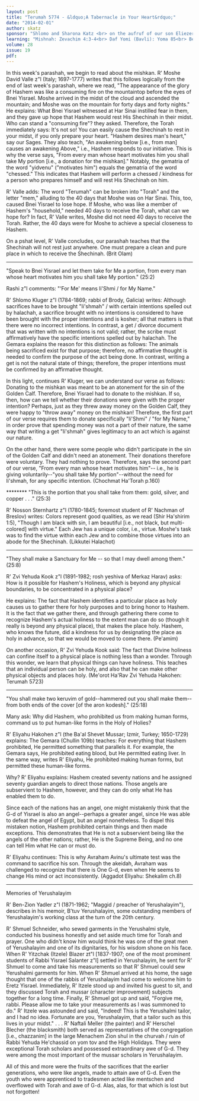 ```yaml
---
layout: post
title: "Terumah 5774 - &ldquo;A Tabernacle in Your Heart&rdquo;"
date: "2014-02-01"
author: skatz
sponsor: "Shlomo and Sharona Katz <br> on the aufruf of our son Eliezer <br> and his forthcoming marriage to Elky Gilden <br>&nbsp;&nbsp;&nbsp;<br>Mrs. Rochelle Dimont and family <br> on the yahrzeit of <br> father-in-law and grandfather <br> Rabbi Shmuel Elchanan Dimont a\"h"
learning: "Mishnah: Zevachim 4:3-4<br> Daf Yomi (Bavli): Yoma 85<br> Begin Masechet Sukkah on Thursday<br> Halachah: Mishnah Berurah 329:1-3"
volume: 28
issue: 19
pdf: 
---
```


In this week's parashah, we begin to read about the mishkan. R' Moshe David Valle z"l (Italy; 1697-1777) writes that this follows logically from the end of last week's parashah, where we read, "The appearance of the glory of Hashem was like a consuming fire on the mountaintop before the eyes of Bnei Yisrael. Moshe arrived in the midst of the cloud and ascended the mountain; and Moshe was on the mountain for forty days and forty nights." He explains: What Bnei Yisrael witnessed at Har Sinai instilled fear in them, and they gave up hope that Hashem would rest His Shechinah in their midst. Who can stand a "consuming fire"? they asked. Therefore, the Torah immediately says: It's not so! You can easily cause the Shechinah to rest in your midst, if you only prepare your heart. "Hashem desires man's heart," say our Sages. They also teach, "An awakening below \[i.e., from man\] causes an awakening Above," i.e., Hashem responds to our initiative. This is why the verse says, "From every man whose heart motivates him you shall take My portion \[i.e., a donation for the mishkan\]." Notably, the gematria of the word "yidvenu" ("motivates him") equals the gematria of the word "chessed." This indicates that Hashem will perform a chessed / kindness for a person who prepares himself and will rest His Shechinah on him.

R' Valle adds: The word "Terumah" can be broken into "Torah" and the letter "mem," alluding to the 40 days that Moshe was on Har Sinai. This, too, caused Bnei Yisrael to lose hope. If Moshe, who was like a member of Hashem's "household," needed 40 days to receive the Torah, what can we hope for? In fact, R' Valle writes, Moshe did not need 40 days to receive the Torah. Rather, the 40 days were for Moshe to achieve a special closeness to Hashem.

On a pshat level, R' Valle concludes, our parashah teaches that the Shechinah will not rest just anywhere. One must prepare a clean and pure place in which to receive the Shechinah. (Brit Olam)

********

"Speak to Bnei Yisrael and let them take for Me a portion, from every man whose heart motivates him you shall take My portion." (25:2)

Rashi z"l comments: "&lsquo;For Me' means li'Shmi / for My Name."

R' Shlomo Kluger z"l (1784-1869; rabbi of Brody, Galicia) writes: Although sacrifices have to be brought "li'shmah" / with certain intentions spelled out by halachah, a sacrifice brought with no intentions is considered to have been brought with the proper intentions and is kosher; all that matters is that there were no incorrect intentions. In contrast, a get / divorce document that was written with no intentions is not valid; rather, the scribe must affirmatively have the specific intentions spelled out by halachah. The Gemara explains the reason for this distinction as follows: The animals being sacrificed exist for that purpose; therefore, no affirmative thought is needed to confirm the purpose of the act being done. In contrast, writing a get is not the natural state of things; therefore, the proper intentions must be confirmed by an affirmative thought.

In this light, continues R' Kluger, we can understand our verse as follows: Donating to the mishkan was meant to be an atonement for the sin of the Golden Calf. Therefore, Bnei Yisrael had to donate to the mishkan. If so, then, how can we tell whether their donations were given with the proper intention? Perhaps, just as they threw away money on the Golden Calf, they were happy to "throw away" money on the mishkan! Therefore, the first part of our verse requires them to donate specifically "li'Shmi" / "for My Name," in order prove that spending money was not a part of their nature, the same way that writing a get "li'shmah" gives legitimacy to an act which is against our nature.

On the other hand, there were some people who didn't participate in the sin of the Golden Calf and didn't need an atonement. Their donations therefore were voluntary. They had nothing to prove. Therefore, says the second part of our verse, "From every man whose heart motivates him"-- i.e., he is giving voluntarily--"you shall take My portion"--without the need for li'shmah, for any specific intention. (Chochmat Ha'Torah p.160)

******** "This is the portion that you shall take from them: gold, silver, and copper . . ." (25:3)

R' Nosson Sternhartz z"l (1780-1845; foremost student of R' Nachman of Breslov) writes: Colors represent good qualities, as we read (Shir Ha'shirim 1:5), "Though I am black with sin, I am beautiful \[i.e., not black, but multi-colored\] with virtue." Each Jew has a unique color, i.e., virtue. Moshe's task was to find the virtue within each Jew and to combine those virtues into an abode for the Shechinah. (Likkutei Halachot)

********

"They shall make a Sanctuary for Me -- so that I may dwell among them." (25:8)

R' Zvi Yehuda Kook z"l (1891-1982; rosh yeshiva of Merkaz Harav) asks: How is it possible for Hashem's Holiness, which is beyond any physical boundaries, to be concentrated in a physical place?

He explains: The fact that Hashem identifies a particular place as holy causes us to gather there for holy purposes and to bring honor to Hashem. It is the fact that we gather there, and through gathering there come to recognize Hashem's actual holiness to the extent man can do so (though it really is beyond any physical place), that makes the place holy. Hashem, who knows the future, did a kindness for us by designating the place as holy in advance, so that we would be moved to come there. (Pe'amim)

On another occasion, R' Zvi Yehuda Kook said: The fact that Divine holiness can confine itself to a physical place is nothing less than a wonder. Through this wonder, we learn that physical things can have holiness. This teaches that an individual person can be holy, and also that he can make other physical objects and places holy. (Me'orot Ha'Rav Zvi Yehuda Hakohen: Terumah 5723)

********

"You shall make two keruvim of gold--hammered out you shall make them-- from both ends of the cover \[of the aron kodesh\]." (25:18)

Many ask: Why did Hashem, who prohibited us from making human forms, command us to put human-like forms in the Holy of Holies?

R' Eliyahu Hakohen z"l (the Ba'al Shevet Mussar; Izmir, Turkey; 1650-1729) explains: The Gemara (Chullin 109b) teaches: For everything that Hashem prohibited, He permitted something that parallels it. For example, the Gemara says, He prohibited eating blood, but He permitted eating liver. In the same way, writes R' Eliyahu, He prohibited making human forms, but permitted these human-like forms.

Why? R' Eliyahu explains: Hashem created seventy nations and he assigned seventy guardian angels to direct those nations. Those angels are subservient to Hashem, however, and they can do only what He has enabled them to do.

Since each of the nations has an angel, one might mistakenly think that the G-d of Yisrael is also an angel--perhaps a greater angel, since He was able to defeat the angel of Egypt, but an angel nonetheless. To dispel this mistaken notion, Hashem prohibited certain things and then made exceptions. This demonstrates that He is not a subservient being like the angels of the other nations; rather, He is the Supreme Being, and no one can tell Him what He can or must do.

R' Eliyahu continues: This is why Avraham Avinu's ultimate test was the command to sacrifice his son. Through the akeidah, Avraham was challenged to recognize that there is One G-d, even when He seems to change His mind or act inconsistently. (Aggadot Eliyahu: Shekalim ch.8)

********

Memories of Yerushalayim

R' Ben-Zion Yadler z"l (1871-1962; "Maggid / preacher of Yerushalayim"), describes in his memoir, B'tuv Yerushalayim, some outstanding members of Yerushalayim's working class at the turn of the 20th century.

R' Shmuel Schneider, who sewed garments in the Yerushalmi style, conducted his business honestly and set aside much time for Torah and prayer. One who didn't know him would think he was one of the great men of Yerushalayim and one of its dignitaries, for his wisdom shone on his face. When R' Yitzchak (Itzele) Blazer zt"l \[1837-1907; one of the most prominent students of Rabbi Yisrael Salanter z"l\] settled in Yerushalayim, he sent for R' Shmuel to come and take his measurements so that R' Shmuel could sew Yerushalmi garments for him. When R' Shmuel arrived at his home, the sage thought that one of the rabbis of Yerushalayim had come to welcome him to Eretz Yisrael. Immediately, R' Itzele stood up and invited his guest to sit, and they discussed Torah and mussar (character improvement) subjects together for a long time. Finally, R' Shmuel got up and said, "Forgive me, rabbi. Please allow me to take your measurements as I was summoned to do." R' Itzele was astounded and said, "Indeed! This is the Yerushalmi tailor, and I had no idea. Fortunate are you, Yerushalayim, that a tailor such as this lives in your midst." . . . R' Naftali Meller (the painter) and R' Herschel Blecher (the blacksmith) both served as representatives of the congregation \[i.e., chazzanim\] in the large Menachem Zion shul in the churvah / ruin of Rabbi Yehuda He'chassid on yom tov and the High Holidays. They were exceptional Torah scholars and possessed extraordinary awe of G-d. They were among the most important of the mussar scholars in Yerushalayim.

All of this and more were the fruits of the sacrifices that the earlier generations, who were like angels, made to attain awe of G-d. Even the youth who were apprenticed to tradesmen acted like mentschen and overflowed with Torah and awe of G-d. Alas, alas, for that which is lost but not forgotten!

